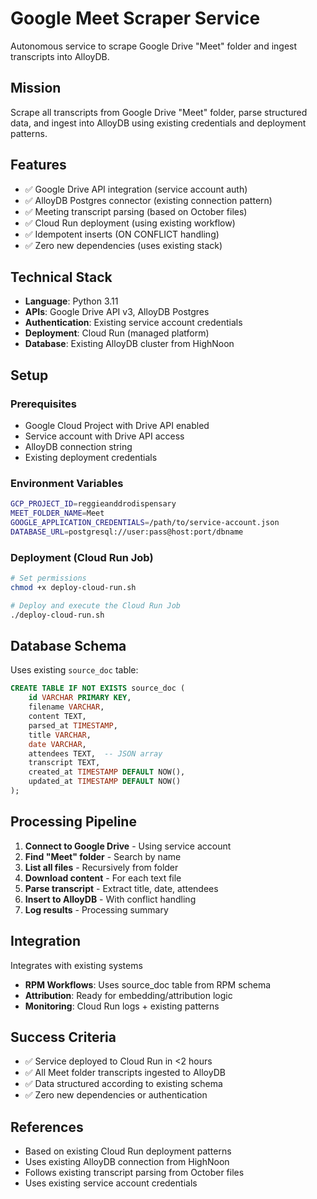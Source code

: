 # Google Meet Scraper Service

Autonomous service to scrape Google Drive "Meet" folder and ingest transcripts into AlloyDB.

## Mission

Scrape all transcripts from Google Drive "Meet" folder, parse structured data, and ingest into AlloyDB using existing credentials and deployment patterns.

## Features

- ✅ Google Drive API integration (service account auth)
- ✅ AlloyDB Postgres connector (existing connection pattern)
- ✅ Meeting transcript parsing (based on October files)
- ✅ Cloud Run deployment (using existing workflow)
- ✅ Idempotent inserts (ON CONFLICT handling)
- ✅ Zero new dependencies (uses existing stack)

## Technical Stack

- **Language**: Python 3.11
- **APIs**: Google Drive API v3, AlloyDB Postgres
- **Authentication**: Existing service account credentials
- **Deployment**: Cloud Run (managed platform)
- **Database**: Existing AlloyDB cluster from HighNoon

## Setup

### Prerequisites

- Google Cloud Project with Drive API enabled
- Service account with Drive API access
- AlloyDB connection string
- Existing deployment credentials

### Environment Variables

```bash
GCP_PROJECT_ID=reggieanddrodispensary
MEET_FOLDER_NAME=Meet
GOOGLE_APPLICATION_CREDENTIALS=/path/to/service-account.json
DATABASE_URL=postgresql://user:pass@host:port/dbname
```

### Deployment (Cloud Run Job)

```bash
# Set permissions
chmod +x deploy-cloud-run.sh

# Deploy and execute the Cloud Run Job
./deploy-cloud-run.sh
```

## Database Schema

Uses existing `source_doc` table:

```sql
CREATE TABLE IF NOT EXISTS source_doc (
    id VARCHAR PRIMARY KEY,
    filename VARCHAR,
    content TEXT,
    parsed_at TIMESTAMP,
    title VARCHAR,
    date VARCHAR,
    attendees TEXT,  -- JSON array
    transcript TEXT,
    created_at TIMESTAMP DEFAULT NOW(),
    updated_at TIMESTAMP DEFAULT NOW()
);
```

## Processing Pipeline

1. **Connect to Google Drive** - Using service account
2. **Find "Meet" folder** - Search by name
3. **List all files** - Recursively from folder
4. **Download content** - For each text file
5. **Parse transcript** - Extract title, date, attendees
6. **Insert to AlloyDB** - With conflict handling
7. **Log results** - Processing summary

## Integration

Integrates with existing systems

- **RPM Workflows**: Uses source_doc table from RPM schema
- **Attribution**: Ready for embedding/attribution logic
- **Monitoring**: Cloud Run logs + existing patterns

## Success Criteria

- ✅ Service deployed to Cloud Run in <2 hours
- ✅ All Meet folder transcripts ingested to AlloyDB
- ✅ Data structured according to existing schema
- ✅ Zero new dependencies or authentication

## References

- Based on existing Cloud Run deployment patterns
- Uses existing AlloyDB connection from HighNoon
- Follows existing transcript parsing from October files
- Uses existing service account credentials

